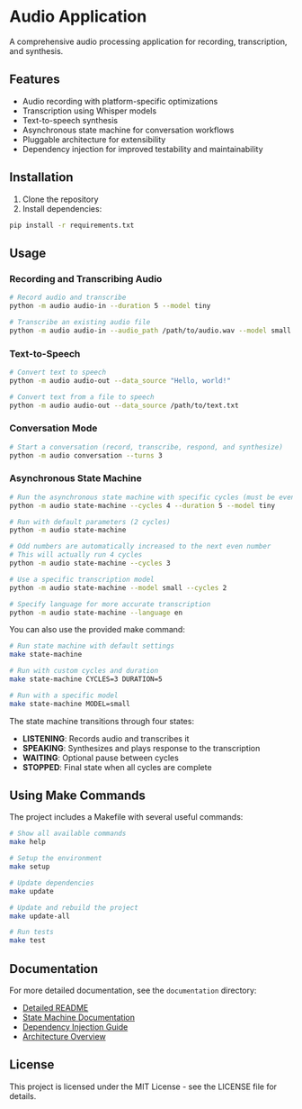 # Audio Application

A comprehensive audio processing application for recording, transcription, and synthesis.

## Features

- Audio recording with platform-specific optimizations
- Transcription using Whisper models
- Text-to-speech synthesis
- Asynchronous state machine for conversation workflows
- Pluggable architecture for extensibility
- Dependency injection for improved testability and maintainability

## Installation

1. Clone the repository
2. Install dependencies:

```bash
pip install -r requirements.txt
```

## Usage

### Recording and Transcribing Audio

```bash
# Record audio and transcribe
python -m audio audio-in --duration 5 --model tiny

# Transcribe an existing audio file
python -m audio audio-in --audio_path /path/to/audio.wav --model small
```

### Text-to-Speech

```bash
# Convert text to speech
python -m audio audio-out --data_source "Hello, world!"

# Convert text from a file to speech
python -m audio audio-out --data_source /path/to/text.txt
```

### Conversation Mode

```bash
# Start a conversation (record, transcribe, respond, and synthesize)
python -m audio conversation --turns 3
```

### Asynchronous State Machine

```bash
# Run the asynchronous state machine with specific cycles (must be even)
python -m audio state-machine --cycles 4 --duration 5 --model tiny

# Run with default parameters (2 cycles)
python -m audio state-machine

# Odd numbers are automatically increased to the next even number
# This will actually run 4 cycles
python -m audio state-machine --cycles 3

# Use a specific transcription model
python -m audio state-machine --model small --cycles 2

# Specify language for more accurate transcription
python -m audio state-machine --language en
```

You can also use the provided make command:

```bash
# Run state machine with default settings
make state-machine

# Run with custom cycles and duration
make state-machine CYCLES=3 DURATION=5

# Run with a specific model
make state-machine MODEL=small
```

The state machine transitions through four states:
- **LISTENING**: Records audio and transcribes it
- **SPEAKING**: Synthesizes and plays response to the transcription
- **WAITING**: Optional pause between cycles
- **STOPPED**: Final state when all cycles are complete

## Using Make Commands

The project includes a Makefile with several useful commands:

```bash
# Show all available commands
make help

# Setup the environment
make setup

# Update dependencies
make update

# Update and rebuild the project
make update-all

# Run tests
make test
```

## Documentation

For more detailed documentation, see the `documentation` directory:

- [Detailed README](documentation/README.md)
- [State Machine Documentation](documentation/state_machine.md)
- [Dependency Injection Guide](documentation/README_DEPENDENCY_INJECTION.md)
- [Architecture Overview](documentation/arch.md)

## License

This project is licensed under the MIT License - see the LICENSE file for details.
